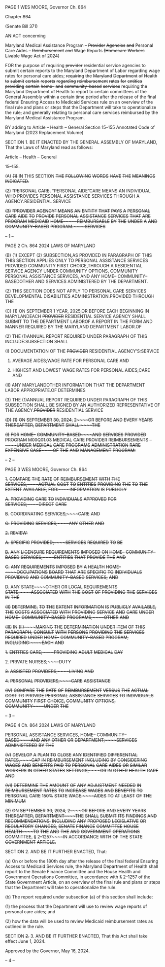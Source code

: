 PAGE 1
WES MOORE, Governor Ch. 864

Chapter 864

(Senate Bill 371)

AN ACT concerning

Maryland Medical Assistance Program – ~~Provider~~ ~~Agencies~~ ~~and~~ Personal Care
Aides – ~~Reimbursement~~ ~~and~~ Wage Reports
~~(Homecare~~ ~~Workers~~ ~~Livable~~ ~~Wage~~ ~~Act~~ ~~of~~ ~~2024)~~

FOR the purpose of requiring ~~provider~~ residential service agencies to submit certain reports
to the Maryland Department of Labor regarding wage rates for personal care aides;
~~requiring~~ ~~the~~ ~~Maryland~~ ~~Department~~ ~~of~~ ~~Health~~ ~~to~~ ~~submit~~ ~~certain~~ ~~reports~~ ~~regarding~~
~~reimbursement~~ ~~rates~~ ~~for~~ ~~entities~~ ~~providing~~ ~~certain~~ ~~home–~~ ~~and~~ ~~community–based~~
~~services~~ requiring the Maryland Department of Health to report to certain
committees of the General Assembly within a certain time period after the release of
the final federal Ensuring Access to Medicaid Services rule on an overview of the
final rule and plans or steps that the Department will take to operationalize the rule;
and generally relating to personal care services reimbursed by the Maryland Medical
Assistance Program.

BY adding to
Article – Health – General
Section 15–155
Annotated Code of Maryland
(2023 Replacement Volume)

SECTION 1. BE IT ENACTED BY THE GENERAL ASSEMBLY OF MARYLAND,
That the Laws of Maryland read as follows:

Article – Health – General

15–155.

(A) ~~(1)~~ IN THIS SECTION ~~THE~~ ~~FOLLOWING~~ ~~WORDS~~ ~~HAVE~~ ~~THE~~ ~~MEANINGS~~
~~INDICATED.~~

~~(2)~~ ~~“PERSONAL~~ ~~CARE,~~ “PERSONAL AIDE”CARE MEANS AN
INDIVIDUAL WHO PROVIDES PERSONAL ASSISTANCE SERVICES THROUGH A
AGENCY.RESIDENTIAL SERVICE

~~(3)~~ ~~“PROVIDER~~ ~~AGENCY”~~ ~~MEANS~~ ~~AN~~ ~~ENTITY~~ ~~THAT~~ ~~PAYS~~ ~~A~~ ~~PERSONAL~~
~~CARE~~ ~~AIDE~~ ~~TO~~ ~~PROVIDE~~ ~~PERSONAL~~ ~~ASSISTANCE~~ ~~SERVICES~~ ~~THAT~~ ~~ARE~~
~~PROGRAM~~ ~~MEDICAID~~ ~~HOME–~~~~REIMBURSABLE~~ ~~BY~~ ~~THE~~ ~~UNDER~~ ~~A~~ ~~AND~~
~~COMMUNITY–BASED~~ ~~PROGRAM.~~~~SERVICES~~

– 1 –

PAGE 2
Ch. 864 2024 LAWS OF MARYLAND

(B) (1) EXCEPT (2) SUBSECTION,AS PROVIDED IN PARAGRAPH OF THIS
THIS SECTION APPLIES ONLY TO PERSONAL ASSISTANCE SERVICES PROVIDED
COMMUNITY FIRST CHOICE,THROUGH A RESIDENTIAL SERVICE AGENCY UNDER
COMMUNITY OPTIONS, COMMUNITY PERSONAL ASSISTANCE SERVICES, AND ANY
HOME– COMMUNITY–BASEDOTHER AND SERVICES ADMINISTERED BY THE
DEPARTMENT.

(2) THIS SECTION DOES NOT APPLY TO PERSONAL CARE SERVICES
DEVELOPMENTAL DISABILITIES ADMINISTRATION.PROVIDED THROUGH THE

(C) (1) ON SEPTEMBER 1 YEAR, 2025,OR BEFORE EACH BEGINNING IN
MARYLANDEACH ~~PROVIDER~~ RESIDENTIAL SERVICE AGENCY SHALL SUBMIT TO THE
DEPARTMENT LABOROF A REPORT IN THE FORM AND MANNER REQUIRED BY THE
MARYLAND DEPARTMENT LABOR.OF

(2) THE (1)ANNUAL REPORT REQUIRED UNDER PARAGRAPH OF THIS
INCLUDE:SUBSECTION SHALL

(I) DOCUMENTATION OF THE ~~PROVIDER~~ RESIDENTIAL
AGENCY’S:SERVICE

1. AVERAGE AIDES;WAGE RATE FOR PERSONAL CARE
AND

2. HIGHEST AND LOWEST WAGE RATES FOR PERSONAL
AIDES;CARE AND

(II) ANY MARYLANDOTHER INFORMATION THAT THE
DEPARTMENT LABOR APPROPRIATE.OF DETERMINES

(3) THE (1)ANNUAL REPORT REQUIRED UNDER PARAGRAPH OF THIS
SUBSECTION SHALL BE SIGNED BY AN AUTHORIZED REPRESENTATIVE OF THE
AGENCY.~~PROVIDER~~ RESIDENTIAL SERVICE

~~(D)~~ ~~(1)~~ ~~ON~~ ~~SEPTEMBER~~ ~~30,~~ ~~2024,~~ ~~2~~~~OR~~ ~~BEFORE~~ ~~AND~~ ~~EVERY~~ ~~YEARS~~
~~THEREAFTER,~~ ~~DEPARTMENT~~ ~~SHALL:~~~~THE~~

~~(I)~~ ~~FOR~~ ~~HOME–~~ ~~COMMUNITY–BASED~~~~AND~~ ~~SERVICES~~ ~~PROVIDED~~
~~PROGRAM~~ ~~M00Q01.03~~ ~~MEDICAL~~ ~~CARE~~ ~~PROVIDER~~ ~~REIMBURSEMENTS~~ ~~–~~~~UNDER~~
~~MEDICAL~~ ~~CARE~~ ~~PROGRAMS~~ ~~ADMINISTRATION~~ ~~RARE~~ ~~EXPENSIVE~~ ~~CASE~~~~OF~~ ~~THE~~ ~~AND~~
~~MANAGEMENT~~ ~~PROGRAM:~~

– 2 –

PAGE 3
WES MOORE, Governor Ch. 864

~~1.~~ ~~COMPARE~~ ~~THE~~ ~~RATE~~ ~~OF~~ ~~REIMBURSEMENT~~ ~~WITH~~ ~~THE~~
~~SERVICES,~~~~ACTUAL~~ ~~COST~~ ~~TO~~ ~~ENTITIES~~ ~~PROVIDING~~ ~~THE~~ ~~TO~~ ~~THE~~ ~~EXTENT~~
~~AVAILABLE,~~ ~~FOR:~~~~INFORMATION~~ ~~IS~~ ~~PUBLICLY~~

~~A.~~ ~~PROVIDING~~ ~~CARE~~ ~~TO~~ ~~INDIVIDUALS~~ ~~APPROVED~~ ~~FOR~~
~~SERVICES;~~~~DIRECT~~ ~~CARE~~

~~B.~~ ~~COORDINATING~~ ~~SERVICES;~~~~CARE~~ ~~AND~~

~~C.~~ ~~PROVIDING~~ ~~SERVICES;~~~~ANY~~ ~~OTHER~~ ~~AND~~

~~2.~~ ~~REVIEW:~~

~~A.~~ ~~SPECIFIC~~ ~~PROVIDED;~~~~SERVICES~~ ~~REQUIRED~~ ~~TO~~ ~~BE~~

~~B.~~ ~~ANY~~ ~~LICENSURE~~ ~~REQUIREMENTS~~ ~~IMPOSED~~ ~~ON~~
~~HOME–~~ ~~COMMUNITY–BASED~~ ~~SERVICES;~~~~ENTITIES~~ ~~THAT~~ ~~PROVIDE~~ ~~THE~~ ~~AND~~

~~C.~~ ~~ANY~~ ~~REQUIREMENTS~~ ~~IMPOSED~~ ~~BY~~ ~~A~~ ~~HEALTH~~
~~HOME–~~~~OCCUPATIONS~~ ~~BOARD~~ ~~THAT~~ ~~ARE~~ ~~SPECIFIC~~ ~~TO~~ ~~INDIVIDUALS~~ ~~PROVIDING~~ ~~AND~~
~~COMMUNITY–BASED~~ ~~SERVICES;~~ ~~AND~~

~~D.~~ ~~ANY~~ ~~STATE~~~~OTHER~~ ~~OR~~ ~~LOCAL~~ ~~REQUIREMENTS~~
~~STATE;~~~~ASSOCIATED~~ ~~WITH~~ ~~THE~~ ~~COST~~ ~~OF~~ ~~PROVIDING~~ ~~THE~~ ~~SERVICES~~ ~~IN~~ ~~THE~~

~~(II)~~ ~~DETERMINE,~~ ~~TO~~ ~~THE~~ ~~EXTENT~~ ~~INFORMATION~~ ~~IS~~ ~~PUBLICLY~~
~~AVAILABLE,~~ ~~THE~~ ~~COSTS~~ ~~ASSOCIATED~~ ~~WITH~~ ~~PROVIDING~~ ~~SERVICE~~ ~~AND~~ ~~CARE~~ ~~UNDER~~
~~HOME–~~ ~~COMMUNITY–BASED~~ ~~PROGRAMS;~~~~OTHER~~ ~~AND~~

~~(III)~~ ~~IN~~ ~~(II)~~~~MAKING~~ ~~THE~~ ~~DETERMINATION~~ ~~UNDER~~ ~~ITEM~~ ~~OF~~ ~~THIS~~
~~PARAGRAPH,~~ ~~CONSULT~~ ~~WITH~~ ~~PERSONS~~ ~~PROVIDING~~ ~~THE~~ ~~SERVICES~~ ~~REQUIRED~~ ~~UNDER~~
~~HOME–~~ ~~COMMUNITY–BASED~~ ~~PROGRAM,~~ ~~INCLUDING:~~~~EACH~~ ~~AND~~

~~1.~~ ~~ENTITIES~~ ~~CARE;~~~~PROVIDING~~ ~~ADULT~~ ~~MEDICAL~~ ~~DAY~~

~~2.~~ ~~PRIVATE~~ ~~NURSES;~~~~DUTY~~

~~3.~~ ~~ASSISTED~~ ~~PROVIDERS;~~~~LIVING~~ ~~AND~~

~~4.~~ ~~PERSONAL~~ ~~PROVIDERS;~~~~CARE~~ ~~ASSISTANCE~~

~~(IV)~~ ~~COMPARE~~ ~~THE~~ ~~RATE~~ ~~OF~~ ~~REIMBURSEMENT~~ ~~VERSUS~~ ~~THE~~
~~ACTUAL~~ ~~COST~~ ~~TO~~ ~~PROVIDE~~ ~~PERSONAL~~ ~~ASSISTANCE~~ ~~SERVICES~~ ~~TO~~ ~~INDIVIDUALS~~
~~COMMUNITY~~ ~~FIRST~~ ~~CHOICE,~~ ~~COMMUNITY~~ ~~OPTIONS,~~ ~~COMMUNITY~~~~UNDER~~ ~~THE~~

– 3 –

PAGE 4
Ch. 864 2024 LAWS OF MARYLAND

~~PERSONAL~~ ~~ASSISTANCE~~ ~~SERVICES,~~ ~~HOME–~~ ~~COMMUNITY–BASED~~~~AND~~ ~~ANY~~ ~~OTHER~~ ~~OR~~
~~DEPARTMENT;~~~~SERVICES~~ ~~ADMINISTERED~~ ~~BY~~ ~~THE~~

~~(V)~~ ~~DEVELOP~~ ~~A~~ ~~PLAN~~ ~~TO~~ ~~CLOSE~~ ~~ANY~~ ~~IDENTIFIED~~ ~~DIFFERENTIAL~~
~~RATES,~~~~GAP~~ ~~IN~~ ~~REIMBURSEMENT~~ ~~INCLUDING~~ ~~BY~~ ~~CONSIDERING~~ ~~WAGES~~ ~~AND~~
~~BENEFITS~~ ~~PAID~~ ~~TO~~ ~~PERSONAL~~ ~~CARE~~ ~~AIDES~~ ~~OR~~ ~~SIMILAR~~ ~~WORKERS~~ ~~IN~~ ~~OTHER~~ ~~STATES~~
~~SETTINGS;~~~~OR~~ ~~IN~~ ~~OTHER~~ ~~HEALTH~~ ~~CARE~~ ~~AND~~

~~(VI)~~ ~~DETERMINE~~ ~~THE~~ ~~AMOUNT~~ ~~OF~~ ~~ANY~~ ~~ADJUSTMENT~~ ~~NEEDED~~ ~~IN~~
~~REIMBURSEMENT~~ ~~RATES~~ ~~TO~~ ~~INCREASE~~ ~~WAGES~~ ~~AND~~ ~~BENEFITS~~ ~~TO~~ ~~PERSONAL~~ ~~CARE~~
~~150%~~ ~~STATE~~ ~~WAGE.~~~~AIDES~~ ~~TO~~ ~~AT~~ ~~LEAST~~ ~~OF~~ ~~THE~~ ~~MINIMUM~~

~~(2)~~ ~~ON~~ ~~SEPTEMBER~~ ~~30,~~ ~~2024,~~ ~~2~~~~OR~~ ~~BEFORE~~ ~~AND~~ ~~EVERY~~ ~~YEARS~~
~~THEREAFTER,~~ ~~DEPARTMENT~~~~THE~~ ~~SHALL~~ ~~SUBMIT~~ ~~ITS~~ ~~FINDINGS~~ ~~AND~~
~~RECOMMENDATIONS,~~ ~~INCLUDING~~ ~~ANY~~ ~~PROPOSED~~ ~~LEGISLATIVE~~ ~~OR~~ ~~REGULATORY~~
~~CHANGES,~~ ~~SENATE~~ ~~FINANCE~~ ~~COMMITTEE~~ ~~HOUSE~~ ~~HEALTH~~~~TO~~ ~~THE~~ ~~AND~~ ~~THE~~ ~~AND~~
~~GOVERNMENT~~ ~~OPERATIONS~~ ~~COMMITTEE,~~ ~~§~~ ~~2–1257~~~~IN~~ ~~ACCORDANCE~~ ~~WITH~~ ~~OF~~ ~~THE~~
~~STATE~~ ~~GOVERNMENT~~ ~~ARTICLE.~~

SECTION 2. AND BE IT FURTHER ENACTED, That:

(a) On or before the 180th day after the release of the final federal Ensuring
Access to Medicaid Services rule, the Maryland Department of Health shall report to the
Senate Finance Committee and the House Health and Government Operations Committee,
in accordance with § 2–1257 of the State Government Article, on an overview of the final
rule and plans or steps that the Department will take to operationalize the rule.

(b) The report required under subsection (a) of this section shall include:

(1) the process that the Department will use to review wage reports of
personal care aides; and

(2) how the data will be used to review Medicaid reimbursement rates as
outlined in the rule.

SECTION ~~2.~~ 3. AND BE IT FURTHER ENACTED, That this Act shall take effect
June 1, 2024.

Approved by the Governor, May 16, 2024.

– 4 –